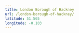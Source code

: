 ```yaml
---
title: London Borough of Hackney
url: /london-borough-of-hackney/
latitude: 51.565
longitude: -0.103
---
```

